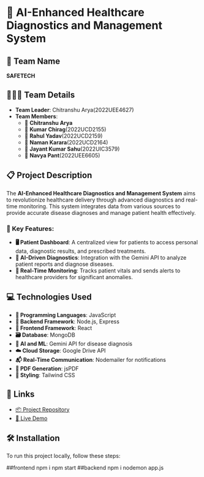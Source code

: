 # 🏥 AI-Enhanced Healthcare Diagnostics and Management System

## 🌟 Team Name
**SAFETECH**

## 🧑‍🤝‍🧑 Team Details
- **Team Leader**: Chitranshu Arya(2022UEE4627)
- **Team Members**:
  - 👤 **Chitranshu Arya**
  - 👤 **Kumar Chirag**(2022UCD2155)
  - 👤 **Rahul Yadav**(2022UCD2159)
  - 👤 **Naman Karara**(2022UCD2164)
  - 👤 **Jayant Kumar Sahu**(2022UIC3579)
  - 👤 **Navya Pant**(2022UEE6605)

## 📋 Project Description
The **AI-Enhanced Healthcare Diagnostics and Management System** aims to revolutionize healthcare delivery through advanced diagnostics and real-time monitoring. This system integrates data from various sources to provide accurate disease diagnoses and manage patient health effectively.

### 🚀 Key Features:
- **🖥️ Patient Dashboard**: A centralized view for patients to access personal data, diagnostic results, and prescribed treatments.
- **🤖 AI-Driven Diagnostics**: Integration with the Gemini API to analyze patient reports and diagnose diseases.
- **🔔 Real-Time Monitoring**: Tracks patient vitals and sends alerts to healthcare providers for significant anomalies.

## 💻 Technologies Used
- **📝 Programming Languages**: JavaScript
- **🔧 Backend Framework**: Node.js, Express
- **🎨 Frontend Framework**: React
- **🗃️ Database**: MongoDB
- **🧠 AI and ML**: Gemini API for disease diagnosis
- **☁️ Cloud Storage**: Google Drive API
- **📬 Real-Time Communication**: Nodemailer for notifications
- **📄 PDF Generation**: jsPDF
- **🎨 Styling**: Tailwind CSS

## 🔗 Links
- [📦 Project Repository](https://github.com/kchirag2023/SIH_INTERNAL_ROUND_1_SAFETECH/new/main?filename=README.md)
- [🎥 Live Demo](https://youtu.be/uG_tPuQi2yU)

## 🛠️ Installation




To run this project locally, follow these steps:

##frontend
npm i
npm start
##backend
npm i
nodemon app.js
